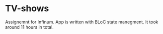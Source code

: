 # TV-shows
 Assignemnt for Infinum. App is written with BLoC state manegment. It took around 11 hours in total.
